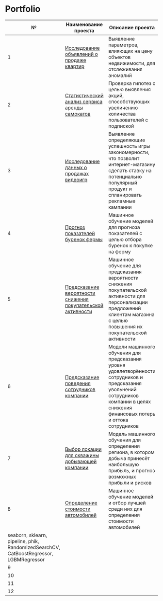 # Portfolio
| № | Наименование проекта | Описание проекта | Стек |
| -------- | -------- | -------- | -------- |
| 1 | [Исследование объявлений о продаже квартир](https://github.com/SvetlanaaIvanova/Practicum_projects/tree/main/Project%201.%20Apartments) | Выявление параметров, влияющих на цену объектов недвижимости, для отслеживания аномалий | Python, pandas, matplotlib |
| 2 | [Статистический анализ сервиса аренды самокатов](https://github.com/SvetlanaaIvanova/Practicum_projects/tree/main/Project%202.%20Scooters) | Проверка гипотез с целью выявления акций, способствующих увеличению количества пользователей с подпиской| Python, pandas, numpy, matplotlib, scipy.stats |
| 3 | [Исследование данных о продажах видеоигр](https://github.com/SvetlanaaIvanova/Practicum_projects/tree/main/Project%203.%20Games) | Выявление определяющие успешность игры закономерности, что позволит интернет-магазину сделать ставку на потенциально популярный продукт и спланировать рекламные кампании| Python, pandas, numpy, matplotlib.pyplot, scipy.stats |
| 4 | [Прогноз показателей буренок фермы](https://github.com/SvetlanaaIvanova/Practicum_projects/tree/main/Project%204.%20Ferma) |Машинное обучение моделей для прогноза показателей с целью отбора буренок к покупке на ферму | Python, pandas, numpy, matplotlib.pyplot, scipy.stats, seaborn, sklearn |
| 5 | [Предсказание вероятности снижения покупательской активности](https://github.com/SvetlanaaIvanova/Practicum_projects/blob/main/Project%205.%20Sales/README.md)|Машинное обучение для предсказания вероятности снижения покупательской активности для персонализации предложений клиентам магазина с целью повышения их покупательской активности | Python, pandas, numpy, matplotlib.pyplot, seaborn, sklearn, shap, phik|
| 6 | [Предсказание поведения сотрудников компании](https://github.com/SvetlanaaIvanova/Practicum_projects/tree/main/Project%206.%20HR)|Модели машинного обучения для предсказания уровня удовлетворённости сотрудников и предсказания увольнений сотрудников компании в целях снижения финансовых потерь и оттока сотрудников| Python, pandas, numpy, matplotlib.pyplot, seaborn, sklearn, phik |
| 7 | [Выбор локации для скважины добывающей компании](https://github.com/SvetlanaaIvanova/Practicum_projects/tree/main/Project%207.%20Location) |Модель машинного обучения для определения региона, в котором добыча принесёт наибольшую прибыль, и прогноз возможных прибыли и рисков| Python, pandas, numpy, sklearn, phik, RandomizedSearchCV, bootstrap|
| 8 | [Определение стоимости автомобилей](https://github.com/SvetlanaaIvanova/Practicum_projects/blob/main/Project%208.%20Cars/%D0%9E%D0%BF%D1%80%D0%B5%D0%B4%D0%B5%D0%BB%D0%B5%D0%BD%D0%B8%D0%B5%20%D1%81%D1%82%D0%BE%D0%B8%D0%BC%D0%BE%D1%81%D1%82%D0%B8%20%D0%B0%D0%B2%D1%82%D0%BE%D0%BC%D0%BE%D0%B1%D0%B8%D0%BB%D0%B5%D0%B9.ipynb)| Машинное обучение моделей и отбор лучшей среди них для определения стоимости автомобилей| Python, pandas, numpy, matplotlib.pyplot, 
seaborn, sklearn, pipeline, phik, RandomizedSearchCV, CatBoostRegressor, LGBMRegressor|
| 9 |  || Python, pandas |
| 10 |  || Python, pandas |
| 11 |  || Python, pandas |
| 12 |  || Python, pandas |
